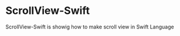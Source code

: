 ScrollView-Swift
================

ScrollView-Swift is showig how to make scroll view in Swift Language
